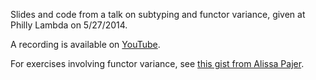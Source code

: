 Slides and code from a talk on subtyping and functor variance, given at Philly Lambda on 5/27/2014.

A recording is available on [YouTube](https://www.youtube.com/watch?v=VZWLRepyNvo).

For exercises involving functor variance, see [this gist from Alissa Pajer](https://gist.github.com/alissapajer/50c912d739346c1f00dd).
